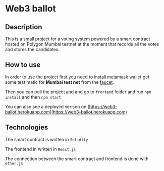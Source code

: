 # Web3 ballot

## Description

This is a small project for a voting system powered by a smart contract hosted on Polygon Mumbai testnet at the moment that records all the votes and stores the candidates.

## How to use

In order to use the project first you need to install metamask [wallet](https://metamask.io/) get some test matic for **Mumbai test net** from the [faucet](https://faucet.polygon.technology/).

Then you can pull the project and and go to `frontend` folder and run `npm install` and then `npm start`

You can also see a deployed verison on [https://web3-ballot.herokuapp.com](https://web3-ballot.herokuapp.com)

## Technologies

The smart contract is written in `Solidity`

The frontend in written in `React.js`

The connection between the smart contract and frontend is done with `ether.js`
